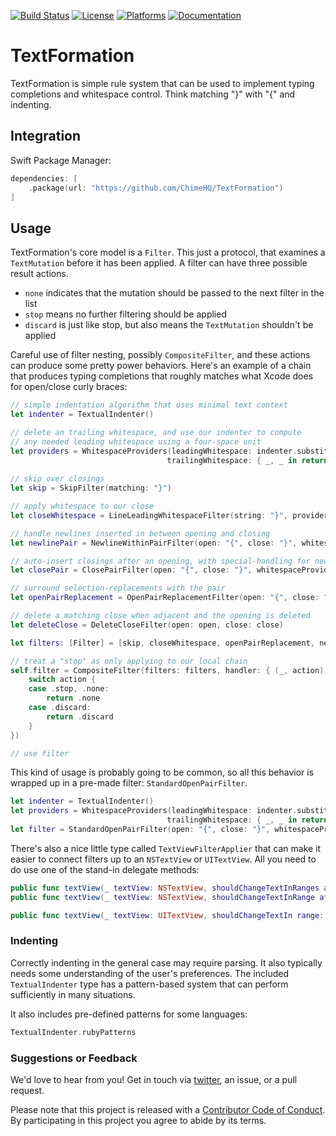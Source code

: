 [![Build Status][build status badge]][build status]
[![License][license badge]][license]
[![Platforms][platforms badge]][platforms]
[![Documentation][documentation badge]][documentation]

# TextFormation

TextFormation is simple rule system that can be used to implement typing completions and whitespace control. Think matching "}" with "{" and indenting.

## Integration

Swift Package Manager:

```swift
dependencies: [
    .package(url: "https://github.com/ChimeHQ/TextFormation")
]
```

## Usage

TextFormation's core model is a `Filter`. This just a protocol, that examines a `TextMutation` before it has been applied. A filter can have three possible result actions.

- `none` indicates that the mutation should be passed to the next filter in the list
- `stop` means no further filtering should be applied
- `discard` is just like stop, but also means the `TextMutation` shouldn't be applied

Careful use of filter nesting, possibly `CompositeFilter`, and these actions can produce some pretty power behaviors. Here's an example of a chain that produces typing completions that roughly matches what Xcode does for open/close curly braces:

```swift
// simple indentation algorithm that uses minimal text context
let indenter = TextualIndenter()

// delete an trailing whitespace, and use our indenter to compute
// any needed leading whitespace using a four-space unit
let providers = WhitespaceProviders(leadingWhitespace: indenter.substitionProvider(indentationUnit: "    "),
                                   trailingWhitespace: { _, _ in return "" })
                                   
// skip over closings
let skip = SkipFilter(matching: "}")

// apply whitespace to our close
let closeWhitespace = LineLeadingWhitespaceFilter(string: "}", provider: providers.leadingWhitespace)

// handle newlines inserted in between opening and closing
let newlinePair = NewlineWithinPairFilter(open: "{", close: "}", whitespaceProviders: providers)

// auto-insert closings after an opening, with special-handling for newlines
let closePair = ClosePairFilter(open: "{", close: "}", whitespaceProviders: providers)

// surround selection-replacements with the pair
let openPairReplacement = OpenPairReplacementFilter(open: "{", close: "}")

// delete a matching close when adjacent and the opening is deleted
let deleteClose = DeleteCloseFilter(open: open, close: close)

let filters: [Filter] = [skip, closeWhitespace, openPairReplacement, newlinePair, closePair, deleteClose]

// treat a "stop" as only applying to our local chain
self.filter = CompositeFilter(filters: filters, handler: { (_, action) in
    switch action {
    case .stop, .none:
        return .none
    case .discard:
        return .discard
    }
})

// use filter
```

This kind of usage is probably going to be common, so all this behavior is wrapped up in a pre-made filter: `StandardOpenPairFilter`.

```swift
let indenter = TextualIndenter()
let providers = WhitespaceProviders(leadingWhitespace: indenter.substitionProvider(indentationUnit: "    "),
                                   trailingWhitespace: { _, _ in return "" })
let filter = StandardOpenPairFilter(open: "{", close: "}", whitespaceProviders: providers)
```

There's also a nice little type called `TextViewFilterApplier` that can make it easier to connect filters up to an `NSTextView` or `UITextView`. All you need to do use one of the stand-in delegate methods:

```swift
public func textView(_ textView: NSTextView, shouldChangeTextInRanges affectedRanges: [NSValue], replacementStrings: [String]?) -> Bool
public func textView(_ textView: NSTextView, shouldChangeTextInRange affectedRange: NSRange, replacementString: String?) -> Bool

public func textView(_ textView: UITextView, shouldChangeTextIn range: NSRange, replacementText text: String) -> Bool
```

### Indenting

Correctly indenting in the general case may require parsing. It also typically needs some understanding of the user's preferences. The included `TextualIndenter` type has a pattern-based system that can perform sufficiently in many situations.

It also includes pre-defined patterns for some languages:

```swift
TextualIndenter.rubyPatterns
```

### Suggestions or Feedback

We'd love to hear from you! Get in touch via [twitter](https://twitter.com/chimehq), an issue, or a pull request.

Please note that this project is released with a [Contributor Code of Conduct](CODE_OF_CONDUCT.md). By participating in this project you agree to abide by its terms.

[build status]: https://github.com/ChimeHQ/TextFormation/actions
[build status badge]: https://github.com/ChimeHQ/TextFormation/workflows/CI/badge.svg
[license]: https://opensource.org/licenses/BSD-3-Clause
[license badge]: https://img.shields.io/github/license/ChimeHQ/TextFormation
[platforms]: https://swiftpackageindex.com/ChimeHQ/TextFormation
[platforms badge]: https://img.shields.io/endpoint?url=https%3A%2F%2Fswiftpackageindex.com%2Fapi%2Fpackages%2FChimeHQ%2FTextFormation%2Fbadge%3Ftype%3Dplatforms
[documentation]: https://swiftpackageindex.com/ChimeHQ/TextFormation/main/documentation
[documentation badge]: https://img.shields.io/badge/Documentation-DocC-blue
